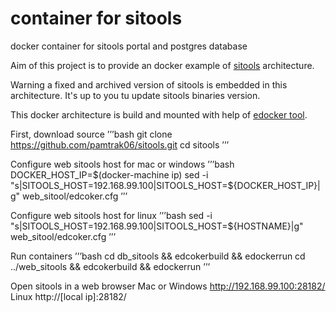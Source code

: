 # container for sitools
docker container for sitools portal and postgres database

Aim of this project is to provide an docker example of [sitools](https://github.com/SITools2/SITools2-core) architecture. 

Warning a fixed and archived version of sitools is embedded in this architecture. It's up to you tu update sitools binaries version.

This docker architecture is build and mounted with help of [edocker tool](https://github.com/pamtrak06/edocker).

First, download source 
’’’bash
git clone https://github.com/pamtrak06/sitools.git
cd sitools
’’’

Configure web sitools host for mac or windows
’’’bash
DOCKER_HOST_IP=$(docker-machine ip)
sed -i "s|SITOOLS_HOST=192.168.99.100|SITOOLS_HOST=${DOCKER_HOST_IP}|g" web_sitool/edcoker.cfg
’’’

Configure web sitools host for linux
’’’bash
sed -i "s|SITOOLS_HOST=192.168.99.100|SITOOLS_HOST=${HOSTNAME}|g" web_sitool/edcoker.cfg
’’’

Run containers
’’’bash
cd db_sitools && edcokerbuild && edockerrun
cd ../web_sitools && edcokerbuild && edockerrun
’’’

Open sitools in a web browser
Mac or Windows
http://192.168.99.100:28182/
Linux
http://[local ip]:28182/


